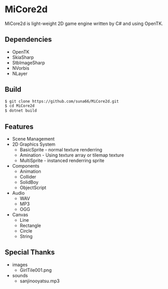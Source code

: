 # MiCore2d
MiCore2d is light-weight 2D game engine written by C# and using OpenTK.

## Dependencies

- OpenTK
- SkiaSharp
- StbImageSharp
- NVorbis
- NLayer

## Build

```sh
$ git clone https://github.com/suna66/MiCore2d.git
$ cd MiCore2d
$ dotnet build
```

## Features

- Scene Management
- 2D Graphics System
  - BasicSprite - normal texture renderring
  - Amination - Using texture array or tilemap texture
  - MultiSprite - instanced renderring sprite
- Components
  - Animation
  - Collider
  - SolidBoy
  - ObjectScript
- Audio
  - WAV
  - MP3
  - OGG
- Canvas
  - Line
  - Rectangle
  - Circle
  - String


## Special Thanks

- images
  - GirlTile001.png [](https://pipoya.net/sozai/)
- sounds
  - sanjinooyatsu.mp3 [](https://amachamusic.chagasi.com/)
